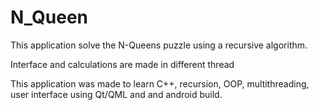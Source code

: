 # N_Queen


This application solve the N-Queens puzzle using a recursive algorithm.

Interface and calculations are made in different thread

This application was made to learn C++, recursion, 
OOP, multithreading, user interface using Qt/QML and 
and android build.
